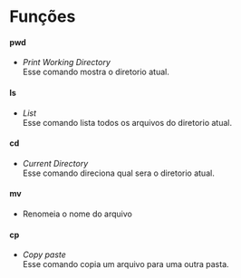 # Funções
#### pwd 
- _Print Working Directory_
    <br/> Esse comando mostra o diretorio atual.
#### ls 
- _List_ 
    <br/> Esse comando lista todos os arquivos do diretorio atual.
#### cd
- _Current Directory_ 
    <br/> Esse comando direciona qual sera o diretorio atual.
#### mv
- Renomeia o nome do arquivo
#### cp
- _Copy paste_
    <br/> Esse comando copia um arquivo para uma outra pasta.
